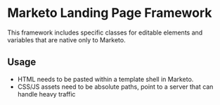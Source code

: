 # Marketo Landing Page Framework

This framework includes specific classes for editable elements and variables that are native only to Marketo.

## Usage

- HTML needs to be pasted within a template shell in Marketo.
- CSS/JS assets need to be absolute paths, point to a server that can handle heavy traffic
